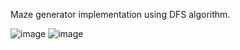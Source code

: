 Maze generator implementation using DFS algorithm.

![image](https://user-images.githubusercontent.com/49063097/64080846-b872d580-ccf8-11e9-9495-973f51ecfe8c.png)
![image](https://user-images.githubusercontent.com/49063097/64080903-8dd54c80-ccf9-11e9-8385-d335405f2b20.png)

